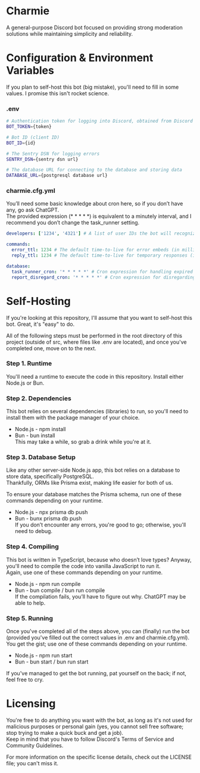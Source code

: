 
# Charmie  
A general-purpose Discord bot focused on providing strong moderation solutions while maintaining simplicity and reliability.

# Configuration & Environment Variables  
If you plan to self-host this bot (big mistake), you'll need to fill in some values. I promise this isn't rocket science.

### .env

```bash
# Authentication token for logging into Discord, obtained from Discord's developer portal  
BOT_TOKEN={token}

# Bot ID (client ID)  
BOT_ID={id}

# The Sentry DSN for logging errors  
SENTRY_DSN={sentry dsn url}

# The database URL for connecting to the database and storing data  
DATABASE_URL={postgresql database url}
```

### charmie.cfg.yml  
You’ll need some basic knowledge about cron here, so if you don’t have any, go ask ChatGPT.  
The provided expression (* * * * *) is equivalent to a minutely interval, and I recommend you don’t change the task_runner setting.

```yaml
developers: ['1234', '4321'] # A list of user IDs the bot will recognize as developers

commands:  
  error_ttl: 1234 # The default time-to-live for error embeds (in milliseconds)  
  reply_ttl: 1234 # The default time-to-live for temporary responses (in milliseconds)

database:  
  task_runner_cron: '* * * * *' # Cron expression for handling expired punishments  
  report_disregard_cron: '* * * * *' # Cron expression for disregarding expired reports
```

# Self-Hosting  
If you're looking at this repository, I'll assume that you want to self-host this bot. Great, it's "easy" to do.  

All of the following steps must be performed in the root directory of this project (outside of src, where files like .env are located), and once you've completed one, move on to the next.

### Step 1. Runtime  
You'll need a runtime to execute the code in this repository. Install either Node.js or Bun.

### Step 2. Dependencies  
This bot relies on several dependencies (libraries) to run, so you'll need to install them with the package manager of your choice.  
- Node.js - npm install  
- Bun - bun install  
This may take a while, so grab a drink while you're at it.

### Step 3. Database Setup  
Like any other server-side Node.js app, this bot relies on a database to store data, specifically PostgreSQL.  
Thankfully, ORMs like Prisma exist, making life easier for both of us.

To ensure your database matches the Prisma schema, run one of these commands depending on your runtime.  
- Node.js - npx prisma db push  
- Bun - bunx prisma db push  
If you don’t encounter any errors, you're good to go; otherwise, you'll need to debug.

### Step 4. Compiling  
This bot is written in TypeScript, because who doesn’t love types? Anyway, you'll need to compile the code into vanilla JavaScript to run it.  
Again, use one of these commands depending on your runtime.  
- Node.js - npm run compile  
- Bun - bun compile / bun run compile  
If the compilation fails, you’ll have to figure out why. ChatGPT may be able to help.

### Step 5. Running  
Once you've completed all of the steps above, you can (finally) run the bot (provided you've filled out the correct values in .env and charmie.cfg.yml).  
You get the gist; use one of these commands depending on your runtime.  
- Node.js - npm run start  
- Bun - bun start / bun run start  

If you've managed to get the bot running, pat yourself on the back; if not, feel free to cry.

# Licensing  
You're free to do anything you want with the bot, as long as it's not used for malicious purposes or personal gain (yes, you cannot sell free software; stop trying to make a quick buck and get a job).  
Keep in mind that you have to follow Discord's Terms of Service and Community Guidelines.

For more information on the specific license details, check out the LICENSE file; you can't miss it.
